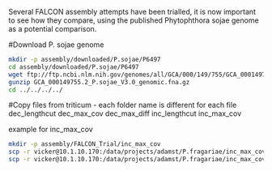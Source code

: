 Several FALCON assembly attempts have been trialled, it is now important to see how they compare, using the published Phytophthora sojae genome as a potential comparison.

#Download P. sojae genome

```bash
mkdir -p assembly/downloaded/P.sojae/P6497
cd assembly/downloaded/P.sojae/P6497
wget ftp://ftp.ncbi.nlm.nih.gov/genomes/all/GCA/000/149/755/GCA_000149755.2_P.sojae_V3.0/GCA_000149755.2_P.sojae_V3.0_genomic.fna.gz
gunzip GCA_000149755.2_P.sojae_V3.0_genomic.fna.gz
cd ../../../../
```

#Copy files from triticum - each folder name is different for each file
dec_lengthcut dec_max_cov dec_max_diff inc_lengthcut inc_max_cov

example for inc_max_cov

```bash
mkdir -p assembly/FALCON_Trial/inc_max_cov
scp -r vicker@10.1.10.170:/data/projects/adamst/P.fragariae/inc_max_cov/2*/p_ctg.fa /home/groups/harrisonlab/project_files/phytophthora_fragariae/assembly/FALCON_Trial/inc_max_cov/.
scp -r vicker@10.1.10.170:/data/projects/adamst/P.fragariae/inc_max_cov/2*/a_ctg.fa /home/groups/harrisonlab/project_files/phytophthora_fragariae/assembly/FALCON_Trial/inc_max_cov/.
```
